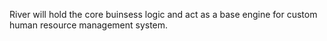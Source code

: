 River will hold the core buinsess logic and act as a base engine for custom human resource management system.
